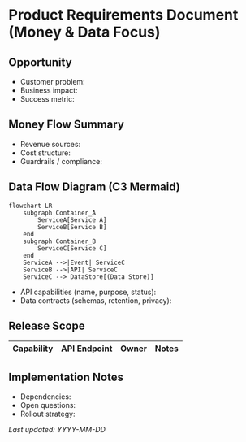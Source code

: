 # Product Requirements Document (Money & Data Focus)

## Opportunity
- Customer problem:
- Business impact:
- Success metric:

## Money Flow Summary
- Revenue sources:
- Cost structure:
- Guardrails / compliance:

## Data Flow Diagram (C3 Mermaid)
```mermaid
flowchart LR
    subgraph Container_A
        ServiceA[Service A]
        ServiceB[Service B]
    end
    subgraph Container_B
        ServiceC[Service C]
    end
    ServiceA -->|Event| ServiceC
    ServiceB -->|API| ServiceC
    ServiceC --> DataStore[(Data Store)]
```
- API capabilities (name, purpose, status):
- Data contracts (schemas, retention, privacy):

## Release Scope
| Capability | API Endpoint | Owner | Notes |
|------------|--------------|-------|-------|

## Implementation Notes
- Dependencies:
- Open questions:
- Rollout strategy:

_Last updated: YYYY-MM-DD_

